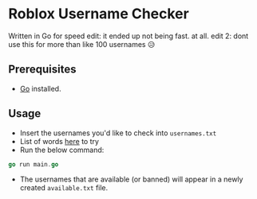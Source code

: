 # Roblox Username Checker

Written in Go for speed
edit: it ended up not being fast. at all.
edit 2: dont use this for more than like 100 usernames 😥

## Prerequisites

- [Go](https://go.dev) installed.

## Usage

- Insert the usernames you'd like to check into `usernames.txt`
- List of words [here](https://github.com/dk-e/word-list) to try
- Run the below command:

```go
go run main.go
```

- The usernames that are available (or banned) will appear in a newly created `available.txt` file.
